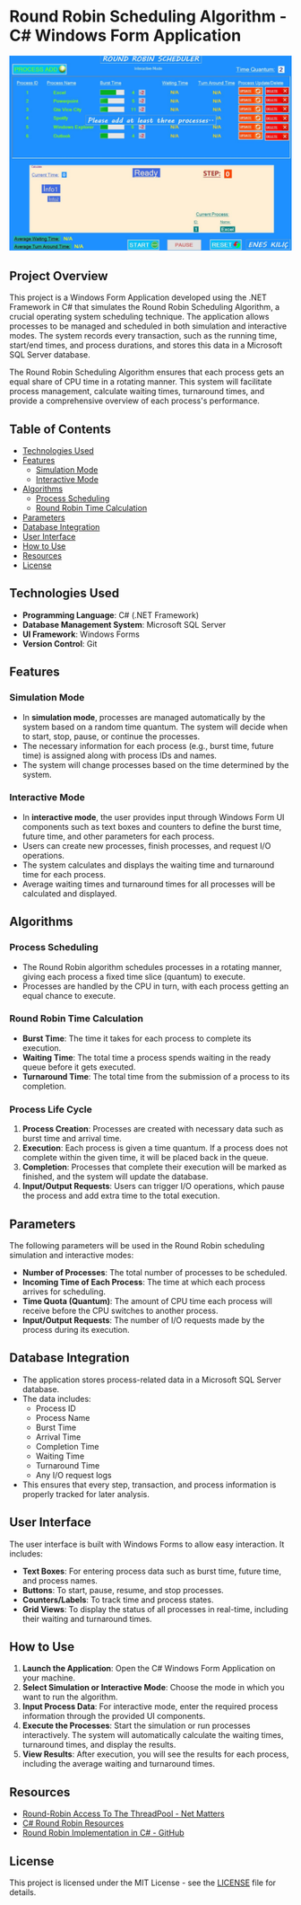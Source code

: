 # Round Robin Scheduling Algorithm - C# Windows Form Application

![**Pre-Accounting Automation (Image)**](roundrobinschedular.jpg)  

## Project Overview

This project is a Windows Form Application developed using the .NET Framework in C# that simulates the Round Robin Scheduling Algorithm, a crucial operating system scheduling technique. The application allows processes to be managed and scheduled in both simulation and interactive modes. The system records every transaction, such as the running time, start/end times, and process durations, and stores this data in a Microsoft SQL Server database.

The Round Robin Scheduling Algorithm ensures that each process gets an equal share of CPU time in a rotating manner. This system will facilitate process management, calculate waiting times, turnaround times, and provide a comprehensive overview of each process's performance.

## Table of Contents

- [Technologies Used](#technologies-used)
- [Features](#features)
  - [Simulation Mode](#simulation-mode)
  - [Interactive Mode](#interactive-mode)
- [Algorithms](#algorithms)
  - [Process Scheduling](#process-scheduling)
  - [Round Robin Time Calculation](#round-robin-time-calculation)
- [Parameters](#parameters)
- [Database Integration](#database-integration)
- [User Interface](#user-interface)
- [How to Use](#how-to-use)
- [Resources](#resources)
- [License](#license)

## Technologies Used

- **Programming Language**: C# (.NET Framework)
- **Database Management System**: Microsoft SQL Server
- **UI Framework**: Windows Forms
- **Version Control**: Git

## Features

### Simulation Mode

- In **simulation mode**, processes are managed automatically by the system based on a random time quantum. The system will decide when to start, stop, pause, or continue the processes.
- The necessary information for each process (e.g., burst time, future time) is assigned along with process IDs and names.
- The system will change processes based on the time determined by the system.

### Interactive Mode

- In **interactive mode**, the user provides input through Windows Form UI components such as text boxes and counters to define the burst time, future time, and other parameters for each process.
- Users can create new processes, finish processes, and request I/O operations.
- The system calculates and displays the waiting time and turnaround time for each process.
- Average waiting times and turnaround times for all processes will be calculated and displayed.
  
## Algorithms

### Process Scheduling

- The Round Robin algorithm schedules processes in a rotating manner, giving each process a fixed time slice (quantum) to execute.
- Processes are handled by the CPU in turn, with each process getting an equal chance to execute.
  
### Round Robin Time Calculation

- **Burst Time**: The time it takes for each process to complete its execution.
- **Waiting Time**: The total time a process spends waiting in the ready queue before it gets executed.
- **Turnaround Time**: The total time from the submission of a process to its completion.

### Process Life Cycle

1. **Process Creation**: Processes are created with necessary data such as burst time and arrival time.
2. **Execution**: Each process is given a time quantum. If a process does not complete within the given time, it will be placed back in the queue.
3. **Completion**: Processes that complete their execution will be marked as finished, and the system will update the database.
4. **Input/Output Requests**: Users can trigger I/O operations, which pause the process and add extra time to the total execution.

## Parameters

The following parameters will be used in the Round Robin scheduling simulation and interactive modes:

- **Number of Processes**: The total number of processes to be scheduled.
- **Incoming Time of Each Process**: The time at which each process arrives for scheduling.
- **Time Quota (Quantum)**: The amount of CPU time each process will receive before the CPU switches to another process.
- **Input/Output Requests**: The number of I/O requests made by the process during its execution.

## Database Integration

- The application stores process-related data in a Microsoft SQL Server database.
- The data includes:
  - Process ID
  - Process Name
  - Burst Time
  - Arrival Time
  - Completion Time
  - Waiting Time
  - Turnaround Time
  - Any I/O request logs
- This ensures that every step, transaction, and process information is properly tracked for later analysis.

## User Interface

The user interface is built with Windows Forms to allow easy interaction. It includes:
- **Text Boxes**: For entering process data such as burst time, future time, and process names.
- **Buttons**: To start, pause, resume, and stop processes.
- **Counters/Labels**: To track time and process states.
- **Grid Views**: To display the status of all processes in real-time, including their waiting and turnaround times.

## How to Use

1. **Launch the Application**: Open the C# Windows Form Application on your machine.
2. **Select Simulation or Interactive Mode**: Choose the mode in which you want to run the algorithm.
3. **Input Process Data**: For interactive mode, enter the required process information through the provided UI components.
4. **Execute the Processes**: Start the simulation or run processes interactively. The system will automatically calculate the waiting times, turnaround times, and display the results.
5. **View Results**: After execution, you will see the results for each process, including the average waiting and turnaround times.

## Resources

- [Round-Robin Access To The ThreadPool - Net Matters](https://docs.microsoft.com/en-us/archive/msdn-magazine/2009/january/net-round-robin-access-to-the-threadpool)
- [C# Round Robin Resources](http://rizwanansari.net/c-sharp-round-robin-resources/)
- [Round Robin Implementation in C# - GitHub](https://github.com/alicommit-malp/roundrobin)

## License

This project is licensed under the MIT License - see the [LICENSE](LICENSE) file for details.
